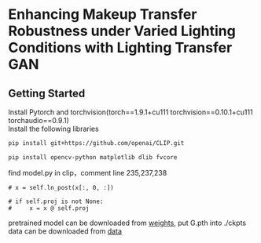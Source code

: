 # Enhancing Makeup Transfer Robustness under Varied Lighting Conditions with Lighting Transfer GAN
## Getting Started
Install Pytorch and torchvision(torch==1.9.1+cu111 torchvision==0.10.1+cu111 torchaudio==0.9.1)  
Install the following libraries  
```bash  
pip install git+https://github.com/openai/CLIP.git
```
```  
pip install opencv-python matplotlib dlib fvcore
```    
find model.py in clip，comment line 235,237,238  
```
# x = self.ln_post(x[:, 0, :])  

# if self.proj is not None:  
#     x = x @ self.proj
```
pretrained model can be downloaded from [weights](https://pan.baidu.com/s/1K6CCFJapkdvAYAeISlvAvw?pwd=j0ka ), put G.pth into ./ckpts
data can be downloaded from [data](https://pan.baidu.com/s/1Ahokgl8AF_-ZGQMqi1CwRQ?pwd=a260)

